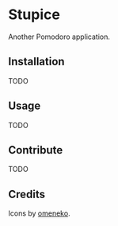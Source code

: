 # Stupice
Another Pomodoro application.

## Installation
TODO

## Usage
TODO

## Contribute
TODO

## Credits

Icons by [omeneko](https://thenounproject.com/omeneko/collection/ui-line/).
